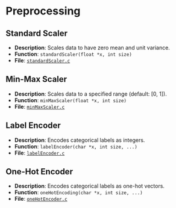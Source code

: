 # Preprocessing


## Standard Scaler
- **Description**: Scales data to have zero mean and unit variance.
- **Function**: `standardScaler(float *x, int size)`
- **File**: [`standardScaler.c`](https://github.com/jaywyawhare/C-ML/tree/master/src/Preprocessing/standardScaler.c)

## Min-Max Scaler
- **Description**: Scales data to a specified range (default: [0, 1]).
- **Function**: `minMaxScaler(float *x, int size)`
- **File**: [`minMaxScaler.c`](https://github.com/jaywyawhare/C-ML/tree/master/src/Preprocessing/minMaxScaler.c)

## Label Encoder
- **Description**: Encodes categorical labels as integers.
- **Function**: `labelEncoder(char *x, int size, ...)`
- **File**: [`labelEncoder.c`](https://github.com/jaywyawhare/C-ML/tree/master/src/Preprocessing/labelEncoder.c)

## One-Hot Encoder
- **Description**: Encodes categorical labels as one-hot vectors.
- **Function**: `oneHotEncoding(char *x, int size, ...)`
- **File**: [`oneHotEncoder.c`](https://github.com/jaywyawhare/C-ML/tree/master/src/Preprocessing/oneHotEncoder.c)
